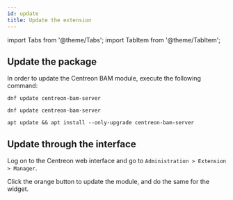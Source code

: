 ```yaml
---
id: update
title: Update the extension
---
```

import Tabs from '@theme/Tabs';
import TabItem from '@theme/TabItem';

## Update the package

In order to update the Centreon BAM module, execute the
following command:

<Tabs groupId="sync">
<TabItem value="Alma / RHEL / Oracle Linux 8" label="Alma / RHEL / Oracle Linux 8">

```shell
dnf update centreon-bam-server
```

</TabItem>
<TabItem value="Alma / RHEL / Oracle Linux 9" label="Alma / RHEL / Oracle Linux 9">

```shell
dnf update centreon-bam-server
```

</TabItem>
<TabItem value="Debian 11 & 12" label="Debian 11 & 12">

```shell
apt update && apt install --only-upgrade centreon-bam-server
```

</TabItem>
</Tabs>

## Update through the interface

Log on to the Centreon web interface and go to `Administration > Extension >
Manager`.

Click the orange button to update the module, and do the same for the widget.
